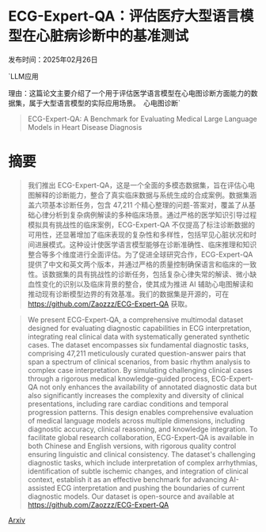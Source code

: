 # ECG-Expert-QA：评估医疗大型语言模型在心脏病诊断中的基准测试

发布时间：2025年02月26日

`LLM应用

理由：这篇论文主要介绍了一个用于评估医学语言模型在心电图诊断方面能力的数据集，属于大型语言模型的实际应用场景。` `心电图诊断`

> ECG-Expert-QA: A Benchmark for Evaluating Medical Large Language Models in Heart Disease Diagnosis

# 摘要

> 我们推出 ECG-Expert-QA，这是一个全面的多模态数据集，旨在评估心电图解释的诊断能力，整合了真实临床数据与系统生成的合成案例。数据集涵盖六项基本诊断任务，包含 47,211 个精心整理的问题-答案对，覆盖了从基础心律分析到复杂病例解读的多种临床场景。通过严格的医学知识引导过程模拟具有挑战性的临床案例，ECG-Expert-QA 不仅提高了标注诊断数据的可用性，还显著增加了临床表现的复杂性和多样性，包括罕见心脏状况和时间进展模式。这种设计使医学语言模型能够在诊断准确性、临床推理和知识整合等多个维度进行全面评估。为了促进全球研究合作，ECG-Expert-QA 提供了中文和英文两个版本，并通过严格的质量控制确保语言和临床的一致性。该数据集的具有挑战性的诊断任务，包括复杂心律失常的解读、微小缺血性变化的识别以及临床背景的整合，使其成为推进 AI 辅助心电图解读和推动现有诊断模型边界的有效基准。我们的数据集是开源的，可在 https://github.com/Zaozzz/ECG-Expert-QA 获取。

> We present ECG-Expert-QA, a comprehensive multimodal dataset designed for evaluating diagnostic capabilities in ECG interpretation, integrating real clinical data with systematically generated synthetic cases. The dataset encompasses six fundamental diagnostic tasks, comprising 47,211 meticulously curated question-answer pairs that span a spectrum of clinical scenarios, from basic rhythm analysis to complex case interpretation. By simulating challenging clinical cases through a rigorous medical knowledge-guided process, ECG-Expert-QA not only enhances the availability of annotated diagnostic data but also significantly increases the complexity and diversity of clinical presentations, including rare cardiac conditions and temporal progression patterns. This design enables comprehensive evaluation of medical language models across multiple dimensions, including diagnostic accuracy, clinical reasoning, and knowledge integration. To facilitate global research collaboration, ECG-Expert-QA is available in both Chinese and English versions, with rigorous quality control ensuring linguistic and clinical consistency. The dataset's challenging diagnostic tasks, which include interpretation of complex arrhythmias, identification of subtle ischemic changes, and integration of clinical context, establish it as an effective benchmark for advancing AI-assisted ECG interpretation and pushing the boundaries of current diagnostic models. Our dataset is open-source and available at https://github.com/Zaozzz/ECG-Expert-QA

[Arxiv](https://arxiv.org/abs/2502.17475)